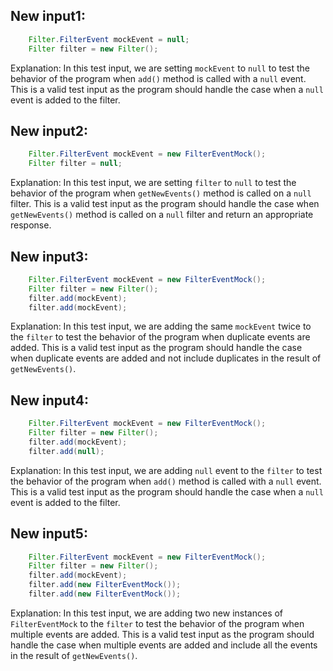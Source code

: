 ## New input1:
```java
    Filter.FilterEvent mockEvent = null;
    Filter filter = new Filter();
```
Explanation: In this test input, we are setting `mockEvent` to `null` to test the behavior of the program when `add()` method is called with a `null` event. This is a valid test input as the program should handle the case when a `null` event is added to the filter.

## New input2:
```java
    Filter.FilterEvent mockEvent = new FilterEventMock();
    Filter filter = null;
```
Explanation: In this test input, we are setting `filter` to `null` to test the behavior of the program when `getNewEvents()` method is called on a `null` filter. This is a valid test input as the program should handle the case when `getNewEvents()` method is called on a `null` filter and return an appropriate response.

## New input3:
```java
    Filter.FilterEvent mockEvent = new FilterEventMock();
    Filter filter = new Filter();
    filter.add(mockEvent);
    filter.add(mockEvent);
```
Explanation: In this test input, we are adding the same `mockEvent` twice to the `filter` to test the behavior of the program when duplicate events are added. This is a valid test input as the program should handle the case when duplicate events are added and not include duplicates in the result of `getNewEvents()`.

## New input4:
```java
    Filter.FilterEvent mockEvent = new FilterEventMock();
    Filter filter = new Filter();
    filter.add(mockEvent);
    filter.add(null);
```
Explanation: In this test input, we are adding `null` event to the `filter` to test the behavior of the program when `add()` method is called with a `null` event. This is a valid test input as the program should handle the case when a `null` event is added to the filter.

## New input5:
```java
    Filter.FilterEvent mockEvent = new FilterEventMock();
    Filter filter = new Filter();
    filter.add(mockEvent);
    filter.add(new FilterEventMock());
    filter.add(new FilterEventMock());
```
Explanation: In this test input, we are adding two new instances of `FilterEventMock` to the `filter` to test the behavior of the program when multiple events are added. This is a valid test input as the program should handle the case when multiple events are added and include all the events in the result of `getNewEvents()`.